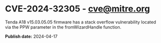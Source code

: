 # CVE-2024-32305 - cve@mitre.org

Tenda A18 v15.03.05.05 firmware has a stack overflow vulnerability located via the PPW parameter in the fromWizardHandle function.

**Publish date:** 2024-04-17
